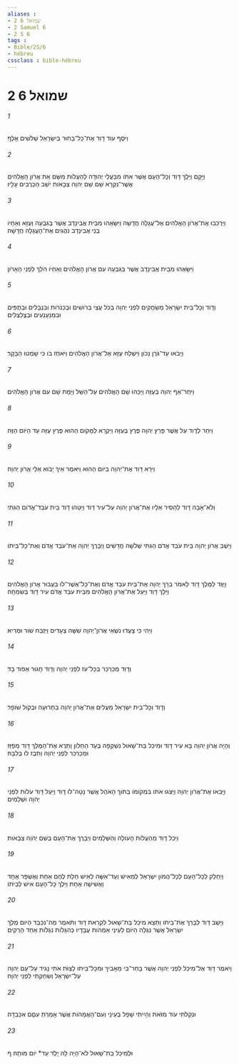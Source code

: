 ```yaml
---
aliases : 
- 2 שמואל 6
- 2 Samuel 6
- 2 S 6
tags : 
- Bible/2S/6
- hébreu
cssclass : bible-hébreu
---
```


# 2 שמואל 6

###### 1
וַיֹּסֶף עֹוד דָּוִד אֶת־כָּל־בָּחוּר בְּיִשְׂרָאֵל שְׁלֹשִׁים אָלֶף׃
###### 2
וַיָּקָם וַיֵּלֶךְ דָּוִד וְכָל־הָעָם אֲשֶׁר אִתֹּו מִבַּעֲלֵי יְהוּדָה לְהַעֲלֹות מִשָּׁם אֵת אֲרֹון הָאֱלֹהִים אֲשֶׁר־נִקְרָא שֵׁם שֵׁם יְהוָה צְבָאֹות יֹשֵׁב הַכְּרֻבִים עָלָיו׃
###### 3
וַיַּרְכִּבוּ אֶת־אֲרֹון הָאֱלֹהִים אֶל־עֲגָלָה חֲדָשָׁה וַיִּשָּׂאֻהוּ מִבֵּית אֲבִינָדָב אֲשֶׁר בַּגִּבְעָה וְעֻזָּא וְאַחְיֹו בְּנֵי אֲבִינָדָב נֹהֲגִים אֶת־הָעֲגָלָה חֲדָשָׁה׃
###### 4
וַיִּשָּׂאֻהוּ מִבֵּית אֲבִינָדָב אֲשֶׁר בַּגִּבְעָה עִם אֲרֹון הָאֱלֹהִים וְאַחְיֹו הֹלֵךְ לִפְנֵי הָאָרֹון׃
###### 5
וְדָוִד וְכָל־בֵּית יִשְׂרָאֵל מְשַׂחֲקִים לִפְנֵי יְהוָה בְּכֹל עֲצֵי בְרֹושִׁים וּבְכִנֹּרֹות וּבִנְבָלִים וּבְתֻפִּים וּבִמְנַעַנְעִים וּבְצֶלְצֶלִים׃
###### 6
וַיָּבֹאוּ עַד־גֹּרֶן נָכֹון וַיִּשְׁלַח עֻזָּא אֶל־אֲרֹון הָאֱלֹהִים וַיֹּאחֶז בֹּו כִּי שָׁמְטוּ הַבָּקָר׃
###### 7
וַיִּחַר־אַף יְהוָה בְּעֻזָּה וַיַּכֵּהוּ שָׁם הָאֱלֹהִים עַל־הַשַּׁל וַיָּמָת שָׁם עִם אֲרֹון הָאֱלֹהִים׃
###### 8
וַיִּחַר לְדָוִד עַל אֲשֶׁר פָּרַץ יְהוָה פֶּרֶץ בְּעֻזָּה וַיִּקְרָא לַמָּקֹום הַהוּא פֶּרֶץ עֻזָּה עַד הַיֹּום הַזֶּה׃
###### 9
וַיִּרָא דָוִד אֶת־יְהוָה בַּיֹּום הַהוּא וַיֹּאמֶר אֵיךְ יָבֹוא אֵלַי אֲרֹון יְהוָה׃
###### 10
וְלֹא־אָבָה דָוִד לְהָסִיר אֵלָיו אֶת־אֲרֹון יְהוָה עַל־עִיר דָּוִד וַיַּטֵּהוּ דָוִד בֵּית עֹבֵד־אֱדֹום הַגִּתִּי׃
###### 11
וַיֵּשֶׁב אֲרֹון יְהוָה בֵּית עֹבֵד אֱדֹם הַגִּתִּי שְׁלֹשָׁה חֳדָשִׁים וַיְבָרֶךְ יְהוָה אֶת־עֹבֵד אֱדֹם וְאֶת־כָּל־בֵּיתֹו׃
###### 12
וַיֻּגַּד לַמֶּלֶךְ דָּוִד לֵאמֹר בֵּרַךְ יְהוָה אֶת־בֵּית עֹבֵד אֱדֹם וְאֶת־כָּל־אֲשֶׁר־לֹו בַּעֲבוּר אֲרֹון הָאֱלֹהִים וַיֵּלֶךְ דָּוִד וַיַּעַל אֶת־אֲרֹון הָאֱלֹהִים מִבֵּית עֹבֵד אֱדֹם עִיר דָּוִד בְּשִׂמְחָה׃
###### 13
וַיְהִי כִּי צָעֲדוּ נֹשְׂאֵי אֲרֹון־יְהוָה שִׁשָּׁה צְעָדִים וַיִּזְבַּח שֹׁור וּמְרִיא׃
###### 14
וְדָוִד מְכַרְכֵּר בְּכָל־עֹז לִפְנֵי יְהוָה וְדָוִד חָגוּר אֵפֹוד בָּד׃
###### 15
וְדָוִד וְכָל־בֵּית יִשְׂרָאֵל מַעֲלִים אֶת־אֲרֹון יְהוָה בִּתְרוּעָה וּבְקֹול שֹׁופָר׃
###### 16
וְהָיָה אֲרֹון יְהוָה בָּא עִיר דָּוִד וּמִיכַל בַּת־שָׁאוּל נִשְׁקְפָה בְּעַד הַחַלֹּון וַתֵּרֶא אֶת־הַמֶּלֶךְ דָּוִד מְפַזֵּז וּמְכַרְכֵּר לִפְנֵי יְהוָה וַתִּבֶז לֹו בְּלִבָּהּ׃
###### 17
וַיָּבִאוּ אֶת־אֲרֹון יְהוָה וַיַּצִּגוּ אֹתֹו בִּמְקֹומֹו בְּתֹוךְ הָאֹהֶל אֲשֶׁר נָטָה־לֹו דָּוִד וַיַּעַל דָּוִד עֹלֹות לִפְנֵי יְהוָה וּשְׁלָמִים׃
###### 18
וַיְכַל דָּוִד מֵהַעֲלֹות הָעֹולָה וְהַשְּׁלָמִים וַיְבָרֶךְ אֶת־הָעָם בְּשֵׁם יְהוָה צְבָאֹות׃
###### 19
וַיְחַלֵּק לְכָל־הָעָם לְכָל־הֲמֹון יִשְׂרָאֵל לְמֵאִישׁ וְעַד־אִשָּׁה לְאִישׁ חַלַּת לֶחֶם אַחַת וְאֶשְׁפָּר אֶחָד וַאֲשִׁישָׁה אֶחָת וַיֵּלֶךְ כָּל־הָעָם אִישׁ לְבֵיתֹו׃
###### 20
וַיָּשָׁב דָּוִד לְבָרֵךְ אֶת־בֵּיתֹו וַתֵּצֵא מִיכַל בַּת־שָׁאוּל לִקְרַאת דָּוִד וַתֹּאמֶר מַה־נִּכְבַּד הַיֹּום מֶלֶךְ יִשְׂרָאֵל אֲשֶׁר נִגְלָה הַיֹּום לְעֵינֵי אַמְהֹות עֲבָדָיו כְּהִגָּלֹות נִגְלֹות אַחַד הָרֵקִים׃
###### 21
וַיֹּאמֶר דָּוִד אֶל־מִיכַל לִפְנֵי יְהוָה אֲשֶׁר בָּחַר־בִּי מֵאָבִיךְ וּמִכָּל־בֵּיתֹו לְצַוֹּת אֹתִי נָגִיד עַל־עַם יְהוָה עַל־יִשְׂרָאֵל וְשִׂחַקְתִּי לִפְנֵי יְהוָה׃
###### 22
וּנְקַלֹּתִי עֹוד מִזֹּאת וְהָיִיתִי שָׁפָל בְּעֵינָי וְעִם־הָאֲמָהֹות אֲשֶׁר אָמַרְתְּ עִםָּם אִכָּבֵדָה׃
###### 23
וּלְמִיכַל בַּת־שָׁאוּל לֹא־הָיָה לָהּ יָלֶד עַד* יֹום מֹותָהּ׃ ף
